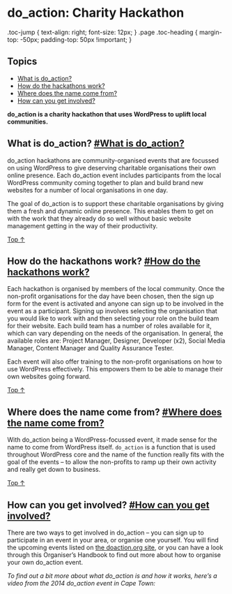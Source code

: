 do_action: Charity Hackathon
============================

.toc-jump { text-align: right; font-size: 12px; } .page .toc-heading { margin-top: -50px; padding-top: 50px !important; }

Topics
------

*   [What is do_action?](#what-is-do_action)
*   [How do the hackathons work?](#how-do-the-hackathons-work)
*   [Where does the name come from?](#where-does-the-name-come-from)
*   [How can you get involved?](#how-can-you-get-involved)

**do_action is a charity hackathon that uses WordPress to uplift local communities.**

What is do_action? [#What is do_action?](#what-is-do_action)
------------------------------------------------------------

do\_action hackathons are community-organised events that are focussed on using WordPress to give deserving charitable organisations their own online presence. Each do\_action event includes participants from the local WordPress community coming together to plan and build brand new websites for a number of local organisations in one day.

The goal of do_action is to support these charitable organisations by giving them a fresh and dynamic online presence. This enables them to get on with the work that they already do so well without basic website management getting in the way of their productivity.

[Top ↑](#top)

How do the hackathons work? [#How do the hackathons work?](#how-do-the-hackathons-work)
---------------------------------------------------------------------------------------

Each hackathon is organised by members of the local community. Once the non-profit organisations for the day have been chosen, then the sign up form for the event is activated and anyone can sign up to be involved in the event as a participant. Signing up involves selecting the organisation that you would like to work with and then selecting your role on the build team for their website. Each build team has a number of roles available for it, which can vary depending on the needs of the organisation. In general, the available roles are: Project Manager, Designer, Developer (x2), Social Media Manager, Content Manager and Quality Assurance Tester.

Each event will also offer training to the non-profit organisations on how to use WordPress effectively. This empowers them to be able to manage their own websites going forward.

[Top ↑](#top)

Where does the name come from? [#Where does the name come from?](#where-does-the-name-come-from)
------------------------------------------------------------------------------------------------

With do_action being a WordPress-focussed event, it made sense for the name to come from WordPress itself. `do_action` is a function that is used throughout WordPress core and the name of the function really fits with the goal of the events – to allow the non-profits to ramp up their own activity and really get down to business.

[Top ↑](#top)

How can you get involved? [#How can you get involved?](#how-can-you-get-involved)
---------------------------------------------------------------------------------

There are two ways to get involved in do_action – you can sign up to participate in an event in your area, or organise one yourself. You will find the upcoming events listed on [the doaction.org site](http://doaction.org/), or you can have a look through this Organiser’s Handbook to find out more about how to organise your own do_action event.

_To find out a bit more about what do\_action is and how it works, here’s a video from the 2014 do\_action event in Cape Town:_
